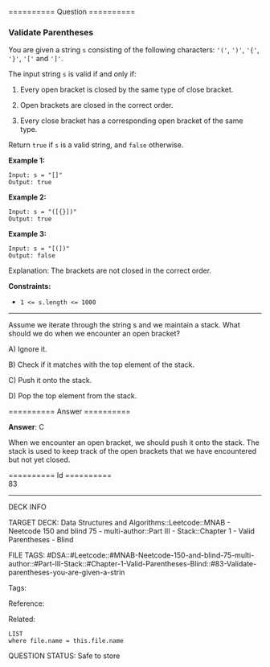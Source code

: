 ========== Question ==========  

### Validate Parentheses

You are given a string `s` consisting of the following characters: `'('`, `')'`, `'{'`, `'}'`, `'['` and `']'`.

The input string `s` is valid if and only if:

1.  Every open bracket is closed by the same type of close bracket.

2.  Open brackets are closed in the correct order.

3.  Every close bracket has a corresponding open bracket of the same type.

Return `true` if `s` is a valid string, and `false` otherwise.

**Example 1:**

```
Input: s = "[]"
Output: true
```

**Example 2:**

```
Input: s = "([{}])"
Output: true
```

**Example 3:**

```
Input: s = "[(])"
Output: false
```

Explanation: The brackets are not closed in the correct order.

**Constraints:**

-   `1 <= s.length <= 1000`

---

Assume we iterate through the string s and we maintain a stack. What should we do when we encounter an open bracket?

A) Ignore it.

B) Check if it matches with the top element of the stack.

C) Push it onto the stack.

D) Pop the top element from the stack.  

========== Answer ==========  

**Answer**: C

When we encounter an open bracket, we should push it onto the stack. The stack is used to keep track of the open brackets that we have encountered but not yet closed.

========== Id ==========  
83

---

DECK INFO

TARGET DECK: Data Structures and Algorithms::Leetcode::MNAB - Neetcode 150 and blind 75 - multi-author::Part III - Stack::Chapter 1 - Valid Parentheses - Blind

FILE TAGS: #DSA::#Leetcode::#MNAB-Neetcode-150-and-blind-75-multi-author::#Part-III-Stack::#Chapter-1-Valid-Parentheses-Blind::#83-Validate-parentheses-you-are-given-a-strin

Tags:

Reference:

Related:

```dataview
LIST
where file.name = this.file.name
```

QUESTION STATUS: Safe to store
